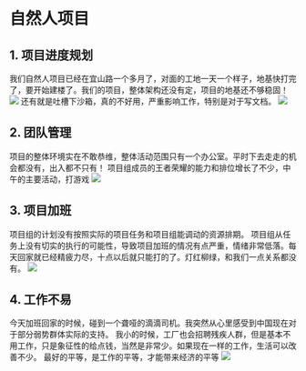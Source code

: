 # 自然人项目


## 1. 项目进度规划
我们自然人项目已经在宜山路一个多月了，对面的工地一天一个样子，地基快打完了，要开始建楼了。我们的项目，整体架构还没有定，项目的地基还不够稳固！
![](http://ubtcn.huaimingxiang.top:8830/images/2021/12/25/20211225124001.png)
还有就是吐槽下沙箱，真的不好用，严重影响工作，特别是对于写文档。
![](http://ubtcn.huaimingxiang.top:8830/images/2021/12/25/20211225124243.png)


## 2. 团队管理
项目的整体环境实在不敢恭维，整体活动范围只有一个办公室。平时下去走走的机会都没有，出入都不只有！
项目组成员的王者荣耀的能力和排位增长了不少，中午的主要活动，打游戏
![](http://ubtcn.huaimingxiang.top:8830/images/2021/12/25/20211225124337.png)


## 3. 项目加班
项目组的计划没有按照实际的项目任务和项目组能调动的资源排期。
项目组从任务上没有切实的执行的可能性，导致项目加班的情况有点严重，情绪非常低落。每天回家就已经精疲力尽，十点以后就只能打的了。灯红柳绿，和我们一点关系都没有。
![](http://ubtcn.huaimingxiang.top:8830/images/2021/12/25/20211225124422.png)

## 4. 工作不易
今天加班回家的时候，碰到一个聋哑的滴滴司机。我突然从心里感受到中国现在对于部分弱势群体实际的支持。
我小的时候，工厂也会招聘残疾人群，但是基本不用工作，只是象征性的给点钱，当然是非常少。如果现在一样的工作，生活可以改善不少。
最好的平等，是工作的平等，才能带来经济的平等
![](http://ubtcn.huaimingxiang.top:8830/images/2021/12/25/20211225124527.png)


